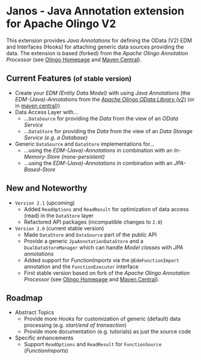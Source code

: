# Janos - Java Annotation extension for Apache Olingo V2

This extension provides *Java Annotations* for defining the OData (V2) EDM and Interfaces (Hooks) for attaching generic data sources providing the data.
The extension is based (forked) from the *Apache Olingo Annotation Processor* (see [Olingo Homepage](http://olingo.apache.org/doc/odata2/tutorials/AnnotationProcessorExtension.html) and [Maven Central](http://search.maven.org/#search%7Cga%7C1%7Ca%3A%22olingo-odata2-annotation-processor%22)).


## Current Features <small>(of stable version)</small>

  * Create your *EDM (Entity Data Model)* with using *Java Annotations* (the *EDM-(Java)-Annotations* from the [*Apache Olingo OData Library (v2)*](http://olingo.apache.org/doc/odata2/index.html) (or in [maven central](http://search.maven.org/#search%7Cga%7C1%7Ca%3A%22olingo-odata2-api-annotation%22)))
  * Data Access Layer with...
    * ...`DataSource` for providing the *Data* from the view of an *OData Service*
    * ...`DataStore` for providing the *Data* from the view of an *Data Storage Service (e.g. a Database)*
  * Generic `DataSource` and `DataStore` implementations for...
    * ...using the *EDM-(Java)-Annotations* in combination with an *In-Memory-Store (none-persistent)*
    * ...using the *EDM-(Java)-Annotations* in combination with an *JPA-Based-Store*

## New and Noteworthy

  * `Version 2.1` (upcoming)
    * Added `ReadOptions` and `ReadResult` for optimization of data access (read) in the `DataStore` layer
    * Refactored API packages (incompatible changes to `2.0`)
  * `Version 2.0` (current stable version)
    * Made `DataStore` and `DataSource` part of the public API
    * Provide a generic `JpaAnnotationDataStore` and a `DualDataStoreManager` which can handle *Model classes* with *JPA annotations*
    * Added support for *FunctionImports* via the `@EdmFunctionImport` annotation and the `FunctionExecutor` interface
    * First stable version based on fork of the *Apache Olingo Annotation Processor* (see [Olingo Homepage](http://olingo.apache.org/doc/odata2/tutorials/AnnotationProcessorExtension.html) and [Maven Central](http://search.maven.org/#search%7Cga%7C1%7Ca%3A%22olingo-odata2-annotation-processor%22)).

## Roadmap

  * Abstract Topics
    * Provide more *Hooks* for customization of generic (default) data processing (e.g. *start/end of transaction*)
    * Provide more documentation (e.g. tutorials) as just the source code
  * Specific enhancements
    * Support `ReadOptions` and `ReadResult` for `FunctionSource` (*FunctionImports*)

